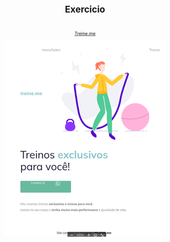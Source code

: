 <h1 align="center">Exercicio</h1>
<br>
<p align="center">
  <a href="https://bbarretto1810.github.io/Treine.me/">Treine.me</a>
<br>
<p align="center">
  <img alt="License" src=".github/Captura de tela 2024-06-23 175903.png">
</p>